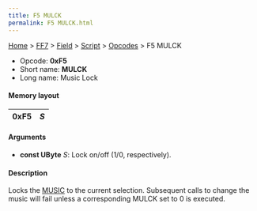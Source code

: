 ```yaml
---
title: F5 MULCK
permalink: F5 MULCK.html
---
```


[Home](../../../../Main%20Page.md) > [FF7](../../../../FF7.md) > [Field](../../../Field.md) > [Script](../../Script.md) > [Opcodes](../Opcodes.md) > F5 MULCK

-   Opcode: **0xF5**
-   Short name: **MULCK**
-   Long name: Music Lock

#### Memory layout

| 0xF5 | *S* |
|------|-----|

#### Arguments

-   **const UByte** *S*: Lock on/off (1/0, respectively).

#### Description

Locks the [MUSIC][] to the current selection. Subsequent calls to change
the music will fail unless a corresponding MULCK set to 0 is executed.

  [MUSIC]: F0%20MUSIC.md "wikilink"

